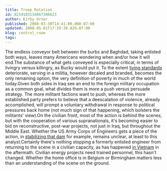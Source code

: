 ```yaml
---
title: Troop Rotation
id: 8219183134067386623
author: Kirby Urner
published: 2008-03-30T14:41:00.000-07:00
updated: 2008-05-01T17:29:39.829-07:00
blog: control_room
tags: 
---
```


The endless conveyor belt between the burbs and Baghdad, taking enlisted both ways, leaves many Americans wondering when and/or how it will end.The substance of what gets conveyed is especially critical, in terms of livingry versus killingry, as Bucky would put it.  To the extent [living standards](http://controlroom.blogspot.com/2005/02/proposal-baghdad-grid-monitor.html) deteriorate, serving in a militia, however decaled and branded, becomes the only remaining option, the very definition of poverty in much of the world today.Given both sides in Iraq see an end to the foreign military occupation as a common goal, what divides them is more a push versus persuade strategy.  The more militant factions want to push, whereas the more established party prefers to believe that a deescalation of violence, already accomplished, will prompt a voluntary withdrawal in response to political pressures back home (not much sign of that happening, which bolsters the militants' view).On the civilian front, most of the action is behind the scenes, but with the cooperation of various supranationals, it's becoming easier to bid on reconstructive, post-war projects, not just in Iraq, but throughout the Middle East.  Whether the US Army Corps of Engineers gets a piece of the action, in [stabilizing that dam](http://www.voanews.com/english/archive/2007-11/2007-11-30-voa2.cfm?CFID=219681727) for example, remains unclear, at least to this analyst.Certainly there's nothing stopping a formerly enlisted engineer from returning to the scene in a civilian capacity, as has happened [in Vietnam](http://worldgame.blogspot.com/2008/04/biz-page.html) in the aftermath.  Civilian energy projects need trained personnel, this hasn't changed.  Whether the home office is in Belgium or Birmingham matters less than an understanding of the scene on the ground.